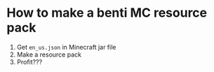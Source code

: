 # How to make a benti MC resource pack
1. Get `en_us.json` in Minecraft jar file
2. Make a resource pack
3. Profit???
